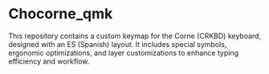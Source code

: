 # Chocorne_qmk
This repository contains a custom keymap for the Corne (CRKBD) keyboard, designed with an ES (Spanish) layout. It includes special symbols, ergonomic optimizations, and layer customizations to enhance typing efficiency and workflow.
